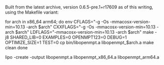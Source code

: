Built from the latest archive, version 0.6.5-pre.1+r17609 as of this writing,
using the Makefile variant:

for arch in x86_64 arm64; do
    env CFLAGS="-g -Os -mmacosx-version-min=10.13 -arch $arch" CXXFLAGS="-g -Os -mmacosx-version-min=10.13 -arch $arch" LDFLAGS="-mmacosx-version-min=10.13 -arch $arch" make -j8 SHARED_LIB=0 EXAMPLES=0 OPENMPT123=0 DEBUG=1 OPTIMIZE_SIZE=1 TEST=0
    cp bin/libopenmpt.a libopenmpt_$arch.a
    make clean
done

lipo -create -output libopenmpt.a libopenmpt_x86_64.a libopenmpt_arm64.a
